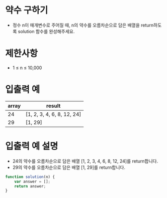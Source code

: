 # 약수 구하기
- 정수 n이 매개변수로 주어질 때, n의 약수를 오름차순으로 담은 배열을 return하도록 solution 함수를 완성해주세요.



# 제한사항
- 1 ≤ n ≤ 10,000


# 입출력 예
| array | result |
| ----- | ------ |
| 24 | [1, 2, 3, 4, 6, 8, 12, 24] |
| 29 | [1, 29] |

# 입출력 예 설명
- 24의 약수를 오름차순으로 담은 배열 [1, 2, 3, 4, 6, 8, 12, 24]를 return합니다.
- 29의 약수를 오름차순으로 담은 배열 [1, 29]를 return합니다.

```javascript
function solution(n) {
    var answer = [];
    return answer;
}
```
